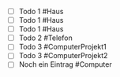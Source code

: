 - [ ] Todo 1 #Haus
- [ ] Todo 1 #Haus 
- [ ] Todo 1 #Haus
- [ ] Todo 2 #Telefon
- [ ] Todo 3 #ComputerProjekt1
- [ ] Todo 3 #ComputerProjekt2
- [ ] Noch ein Eintrag #Computer 